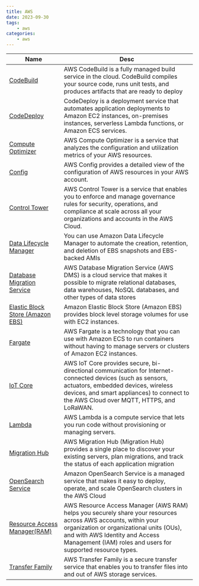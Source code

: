 ```yaml
---
title: AWS
date: 2023-09-30
tags:
	- aws
categories: 
	- aws 
---
```


| Name | Desc |
| --- | --- |
| [CodeBuild](https://docs.aws.amazon.com/codebuild/latest/userguide/welcome.html) | AWS CodeBuild is a fully managed build service in the cloud. CodeBuild compiles your source code, runs unit tests, and produces artifacts that are ready to deploy |
| [CodeDeploy](https://docs.aws.amazon.com/codedeploy/latest/userguide/welcome.html) | CodeDeploy is a deployment service that automates application deployments to Amazon EC2 instances, on-premises instances, serverless Lambda functions, or Amazon ECS services. |
| [Compute Optimizer](https://docs.aws.amazon.com/compute-optimizer/latest/ug/what-is-compute-optimizer.html) | AWS Compute Optimizer is a service that analyzes the configuration and utilization metrics of your AWS resources. |
| [Config](https://docs.aws.amazon.com/config/latest/developerguide/WhatIsConfig.html) | AWS Config provides a detailed view of the configuration of AWS resources in your AWS account. |
| [Control Tower](https://docs.aws.amazon.com/controltower/latest/userguide/what-is-control-tower.html) | AWS Control Tower is a service that enables you to enforce and manage governance rules for security, operations, and compliance at scale across all your organizations and accounts in the AWS Cloud. |
| [Data Lifecycle Manager](https://docs.aws.amazon.com/AWSEC2/latest/UserGuide/snapshot-lifecycle.html) | You can use Amazon Data Lifecycle Manager to automate the creation, retention, and deletion of EBS snapshots and EBS-backed AMIs |
| [Database Migration Service](https://docs.aws.amazon.com/dms/latest/userguide/Welcome.html) | AWS Database Migration Service (AWS DMS) is a cloud service that makes it possible to migrate relational databases, data warehouses, NoSQL databases, and other types of data stores |
| [Elastic Block Store (Amazon EBS)](https://docs.aws.amazon.com/AWSEC2/latest/UserGuide/AmazonEBS.html) | Amazon Elastic Block Store (Amazon EBS) provides block level storage volumes for use with EC2 instances. |
| [Fargate](https://docs.aws.amazon.com/AmazonECS/latest/userguide/what-is-fargate.html) | AWS Fargate is a technology that you can use with Amazon ECS to run containers without having to manage servers or clusters of Amazon EC2 instances. |
| [IoT Core](https://docs.aws.amazon.com/en_us/iot/) | AWS IoT Core provides secure, bi-directional communication for Internet-connected devices (such as sensors, actuators, embedded devices, wireless devices, and smart appliances) to connect to the AWS Cloud over MQTT, HTTPS, and LoRaWAN. |
| [Lambda](https://docs.aws.amazon.com/lambda/latest/dg/welcome.html) | AWS Lambda is a compute service that lets you run code without provisioning or managing servers. |
| [Migration Hub](https://docs.aws.amazon.com/migrationhub/latest/ug/whatishub.html) | AWS Migration Hub (Migration Hub) provides a single place to discover your existing servers, plan migrations, and track the status of each application migration |
| [OpenSearch Service](https://docs.aws.amazon.com/opensearch-service/latest/developerguide/what-is.html) | Amazon OpenSearch Service is a managed service that makes it easy to deploy, operate, and scale OpenSearch clusters in the AWS Cloud |
| [Resource Access Manager(RAM)](https://docs.aws.amazon.com/ram/latest/userguide/what-is.html) | AWS Resource Access Manager (AWS RAM) helps you securely share your resources across AWS accounts, within your organization or organizational units (OUs), and with AWS Identity and Access Management (IAM) roles and users for supported resource types. |
| [Transfer Family](https://docs.aws.amazon.com/transfer/latest/userguide/what-is-aws-transfer-family.html) | AWS Transfer Family is a secure transfer service that enables you to transfer files into and out of AWS storage services. |
